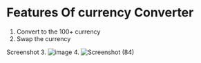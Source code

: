 # Features Of currency Converter

1. Convert to the 100+ currency 
2. Swap the currency

Screenshot
3. ![image](https://github.com/user-attachments/assets/8fd94040-4053-4ba8-894c-1330fd259447)
4. ![Screenshot (84)](https://github.com/user-attachments/assets/3db7b98c-2681-4fac-a905-d8557a427f58)

